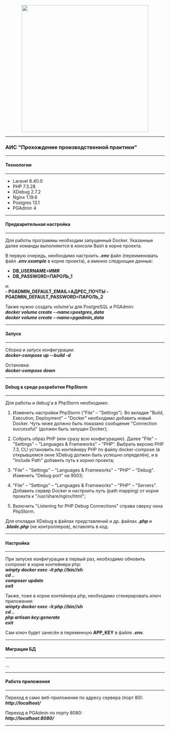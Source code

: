 <p align="center"><a href="https://laravel.com" target="_blank"><img src="https://raw.githubusercontent.com/laravel/art/master/logo-lockup/5%20SVG/2%20CMYK/1%20Full%20Color/laravel-logolockup-cmyk-red.svg" width="400"></a></p>

<hr/>

<p align="center"><h3>АИС "Прохождение производственной практики"</h3></p>

<hr/>

<p align="center"><h4>Технологии</h4></p>

<hr/>

- Laravel 8.40.0
- PHP 7.3.28
- XDebug 2.7.2
- Nginx 1.19.6
- Postgres 13.1
- PGAdmin 4

<hr/>

<p align="center"><h4>Предварительная настройка</h4></p>

<hr/>

Для работы программы необходим запущенный Docker. Указанные далее команды выполняются в консоли Bash в корне проекта.


В первую очередь, необходимо настроить <b><i>.env</i></b> файл (переименовать файл <b><i>.env.example</i></b> в корне проекта), а именно следующие данные:<br/>
<b>
- DB_USERNAME=ИМЯ
- DB_PASSWORD=ПАРОЛЬ_1
</b>
и:<br/>
<b>
- PGADMIN_DEFAULT_EMAIL=АДРЕС_ПОЧТЫ
- PGADMIN_DEFAULT_PASSWORD=ПАРОЛЬ_2
</b>

Также нужно создать volume'ы для PostgreSQL и PGAdmin:<br/>
<b><i>docker volume create --name=postgres_data</i></b><br/>
<b><i>docker volume create --name=pgadmin_data</i></b>

<hr/>

<p align="center"><h4>Запуск</h4></p>

<hr/>

Сборка и запуск конфигурации:<br/>
<b><i>docker-compose up --build -d</i></b>

Остановка:<br/>
<b><i>docker-compose down</i></b>

<hr/>

<p align="center"><h4>Debug в среде разработки PhpStorm</h4></p>

<hr/>

Для работы и debug'а в PhpStorm необходимо:

1. Изменить настройки PhpStorm ("File" – "Settings"). Во вкладке "Build, Execution, Deployment" – "Docker" необходимо добавить новый Docker. Чуть ниже должно быть показано сообщение "Connection successful" (должен быть запущен Docker);

2. Собрать образ PHP (или сразу всю конфигурацию). Далее "File" – "Settings" – "Languages & Frameworks" – "PHP". Выбрать версию PHP 7.3, CLI установить по контейнеру PHP по файлу docker-compose (в открывшемся окне XDebug должен быть успешно определён), и в "Include Path" добавить путь к корню проекта;

3. "File" – "Settings" – "Languages & Frameworks" – "PHP" – "Debug". Изменить "Debug port" на 9003;

4. "File" – "Settings" – "Languages & Frameworks" – "PHP" – "Servers". Добавить сервер Docker и настроить путь (path mapping) от корня проекта к "/usr/share/nginx/html";

5. Включить "Listening for PHP Debug Connections" справа сверху окна PhpStorm.

Для откладки XDebug в файлах представлений и др. файлах <b><i>.php</i></b> и <b><i>.blade.php</i></b> (не контроллеров), вставлять в код:
<b><i><?php xdebug_break(); ?></i></b>

<hr/>

<p align="center"><h4>Настройка</h4></p>

<hr/>

При запуске конфигурации в первый раз, необходимо обновить composer в корне контейнера php:<br/>
<b><i>winpty docker exec -it php //bin//sh</i></b><br/>
<b><i>cd ..</i></b><br/>
<b><i>composer update</i></b><br/>
<b><i>exit</i></b>

Также, тоже в корне контейнера php, необходимо сгенерировать ключ приложения:<br/>
<b><i>winpty docker exec -it php //bin//sh</i></b><br/>
<b><i>cd ..</i></b><br/>
<b><i>php artisan key:generate</i></b><br/>
<b><i>exit</i></b>

Сам ключ будет занесён в переменную <b>APP_KEY</b> в файле <b><i>.env</i></b>.

<hr/>

<p align="center"><h4>Миграции БД</h4></p>

<hr/>

...

<hr/>

<p align="center"><h4>Работа приложения</h4></p>

<hr/>

Переход в само веб-приложение по адресу сервера (порт 80):<br/>
<b><i>http://localhost/ </i></b>

Переход в PGAdmin по порту 8080:<br/>
<b><i>http://localhost:8080/ </i></b>

<hr/>
